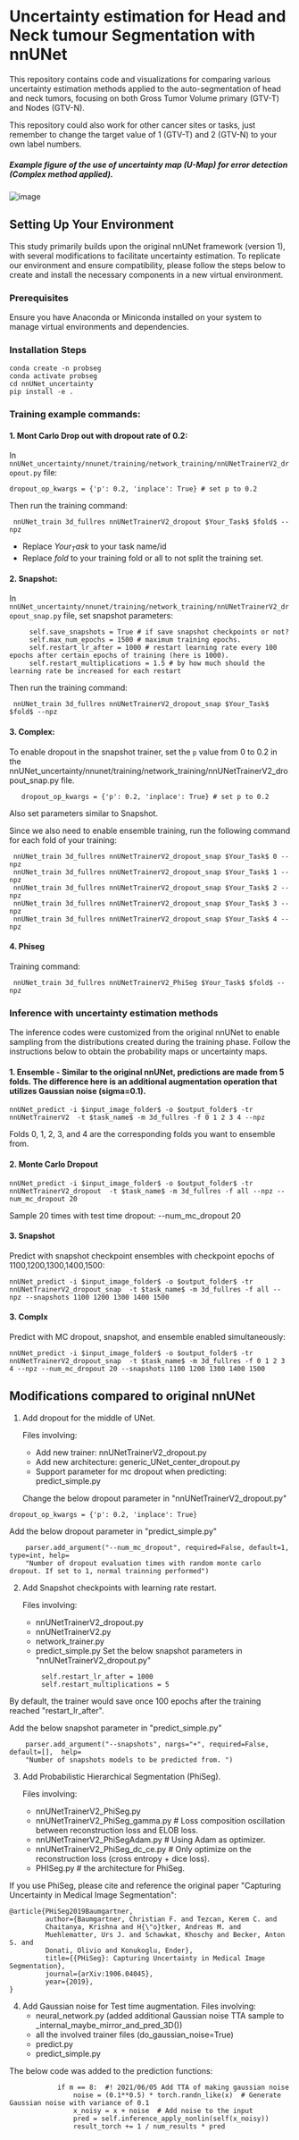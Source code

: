 # Uncertainty estimation for Head and Neck tumour Segmentation with nnUNet
This repository contains code and visualizations for comparing various uncertainty estimation methods applied to the auto-segmentation of head and neck tumors, focusing on both Gross Tumor Volume primary (GTV-T) and Nodes (GTV-N).

This repository could also work for other cancer sites or tasks, just remember to change the target value of 1 (GTV-T) and 2 (GTV-N) to your own label numbers. 

##### Example figure of the use of uncertainty map (U-Map) for error detection (Complex method applied).
![image](figures/HNCDL_628_coronal.png)

## Setting Up Your Environment
This study primarily builds upon the original nnUNet framework (version 1), with several modifications to facilitate uncertainty estimation. To replicate our environment and ensure compatibility, please follow the steps below to create and install the necessary components in a new virtual environment.

### Prerequisites
Ensure you have Anaconda or Miniconda installed on your system to manage virtual environments and dependencies.

### Installation Steps
```
conda create -n probseg
conda activate probseg
cd nnUNet_uncertainty
pip install -e .
```
### Training example commands:
#### 1. Mont Carlo Drop out with dropout rate of 0.2:
   In `nnUNet_uncertainty/nnunet/training/network_training/nnUNetTrainerV2_dropout.py` file:
   ```
   dropout_op_kwargs = {'p': 0.2, 'inplace': True} # set p to 0.2
   ```
   Then run the training command:
   ```
    nnUNet_train 3d_fullres nnUNetTrainerV2_dropout $Your_Task$ $fold$ --npz
   ```
   - Replace $Your_Task$ to your task name/id
   - Replace $fold$ to your training fold or all to not split the training set.
     
#### 2. Snapshot:
   In `nnUNet_uncertainty/nnunet/training/network_training/nnUNetTrainerV2_dropout_snap.py` file, set snapshot parameters:
   ```
        self.save_snapshots = True # if save snapshot checkpoints or not?
        self.max_num_epochs = 1500 # maximum training epochs.
        self.restart_lr_after = 1000 # restart learning rate every 100 epochs after certain epochs of training (here is 1000). 
        self.restart_multiplications = 1.5 # by how much should the learning rate be increased for each restart
   ```
   Then run the training command:
   ```
    nnUNet_train 3d_fullres nnUNetTrainerV2_dropout_snap $Your_Task$ $fold$ --npz
   ```
#### 3. Complex:
To enable dropout in the snapshot trainer, set the `p` value from 0 to 0.2 in the nnUNet_uncertainty/nnunet/training/network_training/nnUNetTrainerV2_dropout_snap.py file.   
```
   dropout_op_kwargs = {'p': 0.2, 'inplace': True} # set p to 0.2
```
Also set parameters similar to Snapshot.

Since we also need to enable ensemble training, run the following command for each fold of your training:

   ```
    nnUNet_train 3d_fullres nnUNetTrainerV2_dropout_snap $Your_Task$ 0 --npz
    nnUNet_train 3d_fullres nnUNetTrainerV2_dropout_snap $Your_Task$ 1 --npz
    nnUNet_train 3d_fullres nnUNetTrainerV2_dropout_snap $Your_Task$ 2 --npz
    nnUNet_train 3d_fullres nnUNetTrainerV2_dropout_snap $Your_Task$ 3 --npz
    nnUNet_train 3d_fullres nnUNetTrainerV2_dropout_snap $Your_Task$ 4 --npz

   ```
#### 4. Phiseg
   Training command:
   ```
    nnUNet_train 3d_fullres nnUNetTrainerV2_PhiSeg $Your_Task$ $fold$ --npz
   ```
   
### Inference with uncertainty estimation methods
The inference codes were customized from the original nnUNet to enable sampling from the distributions created during the training phase. Follow the instructions below to obtain the probability maps or uncertainty maps.
#### 1. Ensemble - Similar to the original nnUNet, predictions are made from 5 folds. The difference here is an additional augmentation operation that utilizes Gaussian noise (sigma=0.1).
   ```
   nnUNet_predict -i $input_image_folder$ -o $output_folder$ -tr nnUNetTrainerV2  -t $task_name$ -m 3d_fullres -f 0 1 2 3 4 --npz 
   ```
Folds 0, 1, 2, 3, and 4 are the corresponding folds you want to ensemble from.

#### 2. Monte Carlo Dropout
   ```
   nnUNet_predict -i $input_image_folder$ -o $output_folder$ -tr nnUNetTrainerV2_dropout  -t $task_name$ -m 3d_fullres -f all --npz --num_mc_dropout 20
   ```
Sample 20 times with test time dropout: --num_mc_dropout 20

#### 3. Snapshot
Predict with snapshot checkpoint ensembles with checkpoint epochs of 1100,1200,1300,1400,1500: 
   ```
   nnUNet_predict -i $input_image_folder$ -o $output_folder$ -tr nnUNetTrainerV2_dropout_snap  -t $task_name$ -m 3d_fullres -f all --npz --snapshots 1100 1200 1300 1400 1500
   ```
#### 3. Complx  
Predict with MC dropout, snapshot, and ensemble enabled simultaneously:

   ```
   nnUNet_predict -i $input_image_folder$ -o $output_folder$ -tr nnUNetTrainerV2_dropout_snap  -t $task_name$ -m 3d_fullres -f 0 1 2 3 4 --npz --num_mc_dropout 20 --snapshots 1100 1200 1300 1400 1500
   ```

## Modifications compared to original nnUNet

1. Add dropout for the middle of UNet.
   
   Files involving:
   - Add new trainer: nnUNetTrainerV2_dropout.py
   - Add new architecture: generic_UNet_center_dropout.py
   - Support parameter for mc dropout when predicting: predict_simple.py

   Change the below dropout parameter in "nnUNetTrainerV2_dropout.py"
```
dropout_op_kwargs = {'p': 0.2, 'inplace': True}
```
   Add the below dropout parameter in "predict_simple.py"

```
    parser.add_argument("--num_mc_dropout", required=False, default=1, type=int, help=
    "Number of dropout evaluation times with random monte carlo dropout. If set to 1, normal trainning performed") 
```
2. Add Snapshot checkpoints with learning rate restart.

   Files involving:
   - nnUNetTrainerV2_dropout.py
   - nnUNetTrainerV2.py
   - network_trainer.py
   - predict_simple.py
   Set the below snapshot parameters in "nnUNetTrainerV2_dropout.py"
```
        self.restart_lr_after = 1000
        self.restart_multiplications = 5
```
By default, the trainer would save once 100 epochs after the training reached "restart_lr_after".

   Add the below snapshot parameter in "predict_simple.py"

```
    parser.add_argument("--snapshots", nargs="+", required=False, default=[],  help=
    "Number of snapshots models to be predicted from. ")     
```

3. Add Probabilistic Hierarchical Segmentation (PhiSeg).
   
   Files involving:
   - nnUNetTrainerV2_PhiSeg.py
   - nnUNetTrainerV2_PhiSeg_gamma.py # Loss composition oscillation between reconstruction loss and ELOB loss.
   - nnUNetTrainerV2_PhiSegAdam.py # Using Adam as optimizer.
   - nnUNetTrainerV2_PhiSeg_dc_ce.py # Only optimize on the reconstruction loss (cross entropy + dice loss).
   - PHISeg.py # the architecture for PhiSeg. 
     
If you use PhiSeg, please cite and reference the original paper "Capturing Uncertainty in Medical Image Segmentation":
```
@article{PHiSeg2019Baumgartner,
         author={Baumgartner, Christian F. and Tezcan, Kerem C. and
         Chaitanya, Krishna and H{\"o}tker, Andreas M. and
         Muehlematter, Urs J. and Schawkat, Khoschy and Becker, Anton S. and
         Donati, Olivio and Konukoglu, Ender},
         title={{PHiSeg}: Capturing Uncertainty in Medical Image Segmentation},
         journal={arXiv:1906.04045},
         year={2019},
}
```

4. Add Gaussian noise for Test time augmentation.
   Files involving:
   - neural_network.py (added additional Gaussian noise TTA sample to _internal_maybe_mirror_and_pred_3D())
   - all the involved trainer files (do_gaussian_noise=True)
   - predict.py
   - predict_simple.py
     
The below code was added to the prediction functions:

```
            if m == 8:  #! 2021/06/05 Add TTA of making gaussian noise
                noise = (0.1**0.5) * torch.randn_like(x)  # Generate Gaussian noise with variance of 0.1
                x_noisy = x + noise  # Add noise to the input
                pred = self.inference_apply_nonlin(self(x_noisy))
                result_torch += 1 / num_results * pred

```
